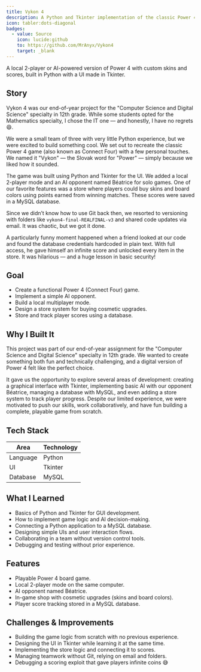 ```yaml
---
title: Vykon 4
description: A Python and Tkinter implementation of the classic Power 4 board game with a custom skin shop and a basic AI opponent.
icon: tabler:dots-diagonal
badges:
  - value: Source
    icon: lucide:github
    to: https://github.com/MrAnyx/Vykon4
    target: _blank
---
```


A local 2-player or AI-powered version of Power 4 with custom skins and scores, built in Python with a UI made in Tkinter.

## Story

Vykon 4 was our end-of-year project for the "Computer Science and Digital Science" specialty in 12th grade. While some students opted for the Mathematics specialty, I chose the IT one — and honestly, I have no regrets 😄.

We were a small team of three with very little Python experience, but we were excited to build something cool. We set out to recreate the classic Power 4 game (also known as Connect Four) with a few personal touches. We named it "Vykon" — the Slovak word for "Power" — simply because we liked how it sounded.

The game was built using Python and Tkinter for the UI. We added a local 2-player mode and an AI opponent named Béatrice for solo games. One of our favorite features was a store where players could buy skins and board colors using points earned from winning matches. These scores were saved in a MySQL database.

Since we didn’t know how to use Git back then, we resorted to versioning with folders like `vykon4-final-REALFINAL-v3` and shared code updates via email. It was chaotic, but we got it done.

A particularly funny moment happened when a friend looked at our code and found the database credentials hardcoded in plain text. With full access, he gave himself an infinite score and unlocked every item in the store. It was hilarious — and a huge lesson in basic security!

## Goal

- Create a functional Power 4 (Connect Four) game.
- Implement a simple AI opponent.
- Build a local multiplayer mode.
- Design a store system for buying cosmetic upgrades.
- Store and track player scores using a database.

## Why I Built It

This project was part of our end-of-year assignment for the "Computer Science and Digital Science" specialty in 12th grade. We wanted to create something both fun and technically challenging, and a digital version of Power 4 felt like the perfect choice.

It gave us the opportunity to explore several areas of development: creating a graphical interface with Tkinter, implementing basic AI with our opponent Béatrice, managing a database with MySQL, and even adding a store system to track player progress. Despite our limited experience, we were motivated to push our skills, work collaboratively, and have fun building a complete, playable game from scratch.

## Tech Stack

| Area       | Technology |
|------------|------------|
| Language   | Python     |
| UI         | Tkinter    |
| Database   | MySQL      |

## What I Learned

- Basics of Python and Tkinter for GUI development.
- How to implement game logic and AI decision-making.
- Connecting a Python application to a MySQL database.
- Designing simple UIs and user interaction flows.
- Collaborating in a team without version control tools.
- Debugging and testing without prior experience.

## Features

- Playable Power 4 board game.
- Local 2-player mode on the same computer.
- AI opponent named Béatrice.
- In-game shop with cosmetic upgrades (skins and board colors).
- Player score tracking stored in a MySQL database.

## Challenges & Improvements

- Building the game logic from scratch with no previous experience.
- Designing the UI in Tkinter while learning it at the same time.
- Implementing the store logic and connecting it to scores.
- Managing teamwork without Git, relying on email and folders.
- Debugging a scoring exploit that gave players infinite coins 😅
